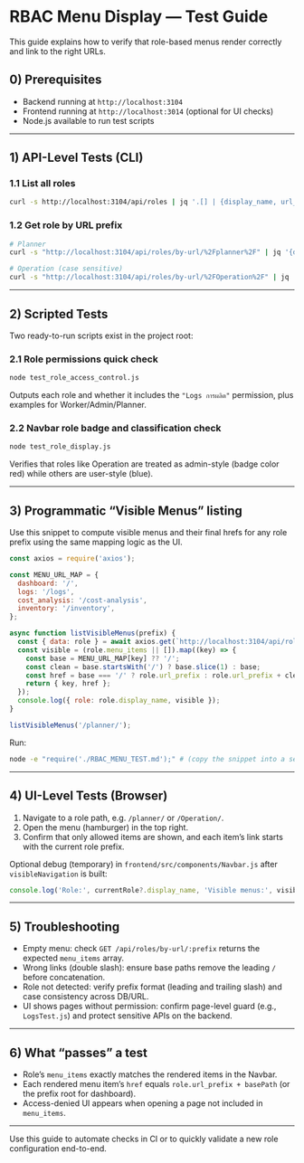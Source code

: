# RBAC Menu Display — Test Guide

This guide explains how to verify that role-based menus render correctly and link to the right URLs.

## 0) Prerequisites

- Backend running at `http://localhost:3104`
- Frontend running at `http://localhost:3014` (optional for UI checks)
- Node.js available to run test scripts

---

## 1) API-Level Tests (CLI)

### 1.1 List all roles
```bash
curl -s http://localhost:3104/api/roles | jq '.[] | {display_name, url_prefix, menu_items}'
```

### 1.2 Get role by URL prefix
```bash
# Planner
curl -s "http://localhost:3104/api/roles/by-url/%2Fplanner%2F" | jq '{display_name, url_prefix, menu_items}'

# Operation (case sensitive)
curl -s "http://localhost:3104/api/roles/by-url/%2FOperation%2F" | jq '{display_name, url_prefix, menu_items}'
```

---

## 2) Scripted Tests

Two ready-to-run scripts exist in the project root:

### 2.1 Role permissions quick check
```bash
node test_role_access_control.js
```
Outputs each role and whether it includes the `"Logs การผลิต"` permission, plus examples for Worker/Admin/Planner.

### 2.2 Navbar role badge and classification check
```bash
node test_role_display.js
```
Verifies that roles like Operation are treated as admin-style (badge color red) while others are user-style (blue).

---

## 3) Programmatic “Visible Menus” listing

Use this snippet to compute visible menus and their final hrefs for any role prefix using the same mapping logic as the UI.

```javascript
const axios = require('axios');

const MENU_URL_MAP = {
  dashboard: '/',
  logs: '/logs',
  cost_analysis: '/cost-analysis',
  inventory: '/inventory',
};

async function listVisibleMenus(prefix) {
  const { data: role } = await axios.get(`http://localhost:3104/api/roles/by-url/${encodeURIComponent(prefix)}`);
  const visible = (role.menu_items || []).map((key) => {
    const base = MENU_URL_MAP[key] ?? '/';
    const clean = base.startsWith('/') ? base.slice(1) : base;
    const href = base === '/' ? role.url_prefix : role.url_prefix + clean;
    return { key, href };
  });
  console.log({ role: role.display_name, visible });
}

listVisibleMenus('/planner/');
```

Run:
```bash
node -e "require('./RBAC_MENU_TEST.md');" # (copy the snippet into a separate .js file instead)
```

---

## 4) UI-Level Tests (Browser)

1. Navigate to a role path, e.g. `/planner/` or `/Operation/`.
2. Open the menu (hamburger) in the top right.
3. Confirm that only allowed items are shown, and each item’s link starts with the current role prefix.

Optional debug (temporary) in `frontend/src/components/Navbar.js` after `visibleNavigation` is built:
```javascript
console.log('Role:', currentRole?.display_name, 'Visible menus:', visibleNavigation.map(i => ({ name: i.name, href: i.href })));
```

---

## 5) Troubleshooting

- Empty menu: check `GET /api/roles/by-url/:prefix` returns the expected `menu_items` array.
- Wrong links (double slash): ensure base paths remove the leading `/` before concatenation.
- Role not detected: verify prefix format (leading and trailing slash) and case consistency across DB/URL.
- UI shows pages without permission: confirm page-level guard (e.g., `LogsTest.js`) and protect sensitive APIs on the backend.

---

## 6) What “passes” a test

- Role’s `menu_items` exactly matches the rendered items in the Navbar.
- Each rendered menu item’s `href` equals `role.url_prefix + basePath` (or the prefix root for dashboard).
- Access-denied UI appears when opening a page not included in `menu_items`.

---

Use this guide to automate checks in CI or to quickly validate a new role configuration end-to-end.
